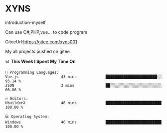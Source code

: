 # XYNS
introduction-myself

Can use C#,PHP,vue... to code program

GiteeUrl:https://gitee.com/xyns001

My all projects pushed on gitee

<!--START_SECTION:waka-->
📊 **This Week I Spent My Time On** 

```text
💬 Programming Languages: 
Vue.js                   43 mins             ███████████████████████░░   93.14 % 
JSON                     3 mins              ██░░░░░░░░░░░░░░░░░░░░░░░   06.86 % 

🔥 Editors: 
HbuilderX                46 mins             █████████████████████████   100.00 % 

💻 Operating System: 
Windows                  46 mins             █████████████████████████   100.00 % 
```


<!--END_SECTION:waka-->
